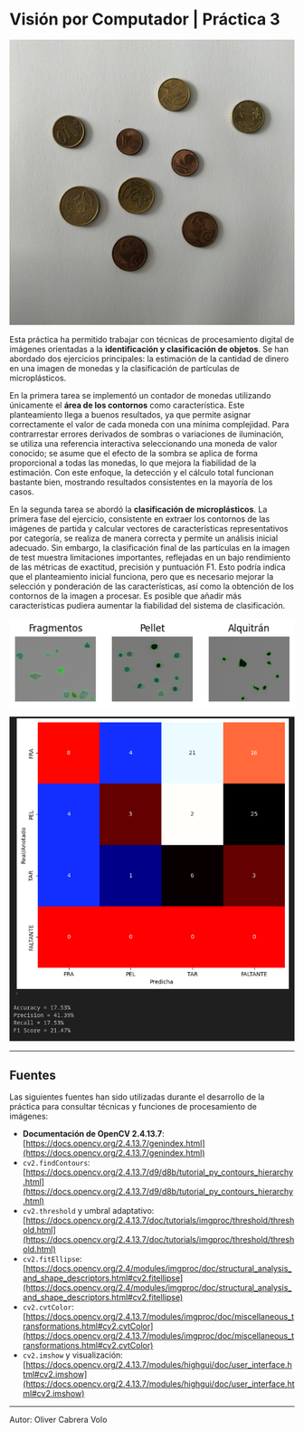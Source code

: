 # Visión por Computador | Práctica 3

<p align="center">
  <img src="./images/coins.jpg">
</p>

Esta práctica ha permitido trabajar con técnicas de procesamiento digital de imágenes orientadas a la **identificación y clasificación de objetos**. Se han abordado dos ejercicios principales: la estimación de la cantidad de dinero en una imagen de monedas y la clasificación de partículas de microplásticos.

En la primera tarea se implementó un contador de monedas utilizando únicamente el **área de los contornos** como característica. Este planteamiento llega a buenos resultados, ya que permite asignar correctamente el valor de cada moneda con una mínima complejidad. Para contrarrestar errores derivados de sombras o variaciones de iluminación, se utiliza una referencia interactiva seleccionando una moneda de valor conocido; se asume que el efecto de la sombra se aplica de forma proporcional a todas las monedas, lo que mejora la fiabilidad de la estimación. Con este enfoque, la detección y el cálculo total funcionan bastante bien, mostrando resultados consistentes en la mayoría de los casos.

En la segunda tarea se abordó la **clasificación de microplásticos**. La primera fase del ejercicio, consistente en extraer los contornos de las imágenes de partida y calcular vectores de características representativos por categoría, se realiza de manera correcta y permite un análisis inicial adecuado. Sin embargo, la clasificación final de las partículas en la imagen de test muestra limitaciones importantes, reflejadas en un bajo rendimiento de las métricas de exactitud, precisión y puntuación F1. Esto podría indica que el planteamiento inicial funciona, pero que es necesario mejorar la selección y ponderación de las características, así como la obtención de los contornos de la imagen a procesar. Es posible que añadir más características pudiera aumentar la fiabilidad del sistema de clasificación.

<p align="center">
  <img src="./images/plastics.png">
</p>

<p align="center">
  <img src="./images/matrix.png">
</p>

---

## Fuentes

Las siguientes fuentes han sido utilizadas durante el desarrollo de la práctica para consultar técnicas y funciones de procesamiento de imágenes:

* **Documentación de OpenCV 2.4.13.7**: [https://docs.opencv.org/2.4.13.7/genindex.html](https://docs.opencv.org/2.4.13.7/genindex.html)
* `cv2.findContours`: [https://docs.opencv.org/2.4.13.7/d9/d8b/tutorial_py_contours_hierarchy.html](https://docs.opencv.org/2.4.13.7/d9/d8b/tutorial_py_contours_hierarchy.html)
* `cv2.threshold` y umbral adaptativo: [https://docs.opencv.org/2.4.13.7/doc/tutorials/imgproc/threshold/threshold.html](https://docs.opencv.org/2.4.13.7/doc/tutorials/imgproc/threshold/threshold.html)
* `cv2.fitEllipse`: [https://docs.opencv.org/2.4/modules/imgproc/doc/structural_analysis_and_shape_descriptors.html#cv2.fitellipse](https://docs.opencv.org/2.4/modules/imgproc/doc/structural_analysis_and_shape_descriptors.html#cv2.fitellipse)
* `cv2.cvtColor`: [https://docs.opencv.org/2.4.13.7/modules/imgproc/doc/miscellaneous_transformations.html#cv2.cvtColor](https://docs.opencv.org/2.4.13.7/modules/imgproc/doc/miscellaneous_transformations.html#cv2.cvtColor)
* `cv2.imshow` y visualización: [https://docs.opencv.org/2.4.13.7/modules/highgui/doc/user_interface.html#cv2.imshow](https://docs.opencv.org/2.4.13.7/modules/highgui/doc/user_interface.html#cv2.imshow)

---

Autor: Oliver Cabrera Volo
